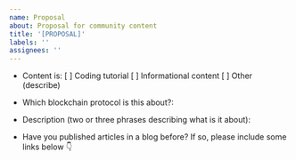 ```yaml
---
name: Proposal
about: Proposal for community content
title: '[PROPOSAL]'
labels: ''
assignees: ''
---
```


- Content is:
  [ ] Coding tutorial
  [ ] Informational content
  [ ] Other (describe)

- Which blockchain protocol is this about?:

- Description (two or three phrases describing what is it about):

- Have you published articles in a blog before? If so, please include some links below 👇
